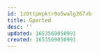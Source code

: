 ```yaml
---
id: 1z0ttpmpktr0o5walg267vb
title: Gparted
desc: ''
updated: 1653569050991
created: 1653569050991
---
```


